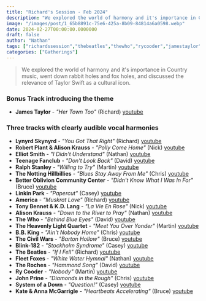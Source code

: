 ```yaml
---
title: "Richard's Session - Feb 2024"
description: "We explored the world of harmony and it's importance in Country music, went down rabbit holes and fox holes, and discussed the relevance of Taylor Swift as a cultural icon."
image: "/images/post/1_65b8891c-75e6-425a-8b09-84814a6a0598.webp"
date: 2024-02-27T00:00:00.0000000
draft: false
author: "Nathan"
tags: ["richardssession","thebeatles","thewho","rycooder","jamestaylor","alisonkrauss","america","robertplant","lynyrdskynyrd","fleetfoxes","kateandannamcgarrigle","bbking","linkinpark","thecivilwars","teenagefanclub","thenottinghillbillies","theheavenlylightquartet","blink-182","theroches","johnprine","elliotsmith","ralphstanley","systemofadown","tonybennetandkdlang","betteroblivioncommunitycenter","youtube"]
categories: ["Gatherings"]
---
```

> We explored the world of harmony and it's importance in Country music, went down rabbit holes and fox holes, and discussed the relevance of Taylor Swift as a cultural icon.
### Bonus Track introducing the theme
- **James Taylor** - _"Her Town Too"_ (Richard) [youtube](https://www.youtube.com/watch?v=cIIfn8C2y8g)
### Three tracks with clearly audible vocal harmonies
- **Lynyrd Skynyrd** - _"You Got That Right"_ (Richard) [youtube](https://www.youtube.com/watch?v=fj_HnZEsqWw)
- **Robert Plant & Alison Krauss** - _"Polly Come Home"_ (Nick) [youtube](https://www.youtube.com/watch?v=JAL1fSBmpRA)
- **Elliot Smith** - _"I Didn't Understand"_ (Nathan) [youtube](https://www.youtube.com/watch?v=lFIkik2I_Pc)
- **Teenage Fanclub** - _"Don't Look Back"_ (David) [youtube](https://www.youtube.com/watch?v=6bUCuuC05BI)
- **Ralph Stanley** - _"Willing to Try"_ (Martin) [youtube](https://www.youtube.com/watch?v=KYkczZbeFMs)
- **The Notting Hillbillies** - _"Blues Stay Away From Me"_ (Chris) [youtube](https://www.youtube.com/watch?v=WlQsXfIZoi8)
- **Better Oblivion Community Center** - _"Didn't Know What I Was In For"_ (Bruce) [youtube](https://www.youtube.com/watch?v=lNqBuxjLDlE)
- **Linkin Park** - _"Papercut"_ (Casey) [youtube](https://www.youtube.com/watch?v=vjVkXlxsO8Q)
- **America** - _"Muskrat Love"_ (Richard) [youtube](https://www.youtube.com/watch?v=j4WB6TJW0lU)
- **Tony Bennet & K.D. Lang** - _"La Vie En Rose"_ (Nick) [youtube](https://www.youtube.com/watch?v=CDySSEWQP1k)
- **Alison Krauss** - _"Down to the River to Pray"_ (Nathan) [youtube](https://www.youtube.com/watch?v=4SZv7JJqcNY)
- **The Who** - _"Behind Blue Eyes"_ (David) [youtube](https://www.youtube.com/watch?v=KmbCOMM8peo)
- **The Heavenly Light Quartet** - _"Meet You Over Yonder"_ (Martin) [youtube](https://www.youtube.com/watch?v=bwDcKgX7cKE)
- **B.B. King** - _"Ain't Nobody Home"_ (Chris) [youtube](https://www.youtube.com/watch?v=sA9vOYAB2xU)
- **The Civil Wars** - _"Barton Hollow"_ (Bruce) [youtube](https://www.youtube.com/watch?v=ooTyuRd9zSg)
- **Blink-182** - _"Stockholm Syndrome"_ (Casey) [youtube](https://www.youtube.com/watch?v=NC_cnPRSHQA)
- **The Beatles** - _"If I Fell"_ (Richard) [youtube](https://www.youtube.com/watch?v=F_80s6S_7Vw)
- **Fleet Foxes** - _"White Water Hymnal"_ (Nathan) [youtube](https://www.youtube.com/watch?v=DrQRS40OKNE)
- **The Roches** - _"Hammond Song"_ (David) [youtube](https://www.youtube.com/watch?v=EA-U5H4VoX8)
- **Ry Cooder** - _"Nobody"_ (Martin) [youtube](https://www.youtube.com/watch?v=Yp3_CidSd1U)
- **John Prine** - _"Diamonds in the Rough"_ (Chris) [youtube](https://www.youtube.com/watch?v=-aiTBJ2Vlws)
- **System of a Down** - _"Question!"_ (Casey) [youtube](https://www.youtube.com/watch?v=ENBv2i88g6Y)
- **Kate & Anna McGarrigle** - _"Heartbeats Accelerating"_ (Bruce) [youtube](https://www.youtube.com/watch?v=HkcJd1Ja8X4)